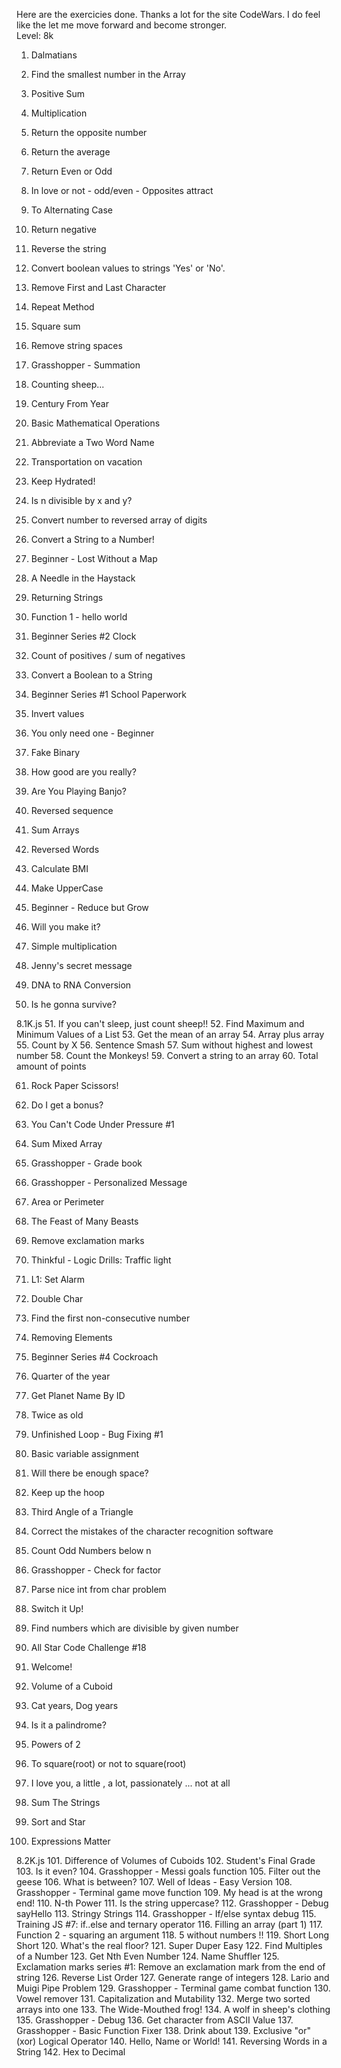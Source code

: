 Here are the exercicies done. Thanks a lot for the site CodeWars. I do feel like the let me move forward and become stronger.  
Level: 8k
1. Dalmatians
2. Find the smallest number in the Array
3. Positive Sum
4. Multiplication
5. Return the opposite number
6. Return the average
7. Return Even or Odd
8. In love or not - odd/even - Opposites attract
9. To Alternating Case
10. Return negative

11. Reverse the string
12. Convert boolean values to strings 'Yes' or 'No'.
13. Remove First and Last Character
14. Repeat Method
15. Square sum
16. Remove string spaces
17. Grasshopper - Summation
18. Counting sheep...
19. Century From Year
20. Basic Mathematical Operations

21. Abbreviate a Two Word Name
22. Transportation on vacation
23. Keep Hydrated!
24. Is n divisible by x and y?
25. Convert number to reversed array of digits
26. Convert a String to a Number!
27. Beginner - Lost Without a Map
28. A Needle in the Haystack
29. Returning Strings
30. Function 1 - hello world

31. Beginner Series #2 Clock
32. Count of positives / sum of negatives
33. Convert a Boolean to a String
34. Beginner Series #1 School Paperwork
35. Invert values
36. You only need one - Beginner
37. Fake Binary
38. How good are you really?
39. Are You Playing Banjo?
40. Reversed sequence

41. Sum Arrays
42. Reversed Words
43. Calculate BMI
44. Make UpperCase
45. Beginner - Reduce but Grow
46. Will you make it?
47. Simple multiplication
48. Jenny's secret message
49. DNA to RNA Conversion
50. Is he gonna survive?

8.1K.js
51. If you can't sleep, just count sheep!!
52. Find Maximum and Minimum Values of a List
53. Get the mean of an array
54. Array plus array
55. Count by X
56. Sentence Smash
57. Sum without highest and lowest number
58. Count the Monkeys!
59. Convert a string to an array
60. Total amount of points

61. Rock Paper Scissors!
62. Do I get a bonus?
63. You Can't Code Under Pressure #1
64. Sum Mixed Array
65. Grasshopper - Grade book
66. Grasshopper - Personalized Message
67. Area or Perimeter
68. The Feast of Many Beasts
69. Remove exclamation marks
70. Thinkful - Logic Drills: Traffic light

71. L1: Set Alarm
72. Double Char
73. Find the first non-consecutive number
74. Removing Elements
75. Beginner Series #4 Cockroach
76. Quarter of the year
77. Get Planet Name By ID
78. Twice as old
79. Unfinished Loop - Bug Fixing #1
80. Basic variable assignment

81. Will there be enough space?
82. Keep up the hoop
83. Third Angle of a Triangle
84. Correct the mistakes of the character recognition software
85. Count Odd Numbers below n
86. Grasshopper - Check for factor
87. Parse nice int from char problem
88. Switch it Up!
89. Find numbers which are divisible by given number
90. All Star Code Challenge #18

91. Welcome!
92. Volume of a Cuboid
93. Cat years, Dog years
94. Is it a palindrome?
95. Powers of 2
96. To square(root) or not to square(root)
97.  I love you, a little , a lot, passionately ... not at all
98. Sum The Strings
99. Sort and Star
100. Expressions Matter

8.2K.js
101. Difference of Volumes of Cuboids
102. Student's Final Grade
103. Is it even?
104. Grasshopper - Messi goals function
105. Filter out the geese
106. What is between?
107. Well of Ideas - Easy Version
108. Grasshopper - Terminal game move function
109. My head is at the wrong end!
110. N-th Power
111. Is the string uppercase?
112. Grasshopper - Debug sayHello
113. Stringy Strings
114. Grasshopper - If/else syntax debug
115. Training JS #7: if..else and ternary operator
116. Filling an array (part 1)
117. Function 2 - squaring an argument
118. 5 without numbers !!
119. Short Long Short
120. What's the real floor?
121. Super Duper Easy
122. Find Multiples of a Number
123. Get Nth Even Number
124. Name Shuffler
125. Exclamation marks series #1: Remove an exclamation mark from the end of string
126. Reverse List Order
127. Generate range of integers
128. Lario and Muigi Pipe Problem
129. Grasshopper - Terminal game combat function
130. Vowel remover
131. Capitalization and Mutability
132. Merge two sorted arrays into one
133. The Wide-Mouthed frog!
134. A wolf in sheep's clothing
135. Grasshopper - Debug
136. Get character from ASCII Value
137. Grasshopper - Basic Function Fixer
138. Drink about
139. Exclusive "or" (xor) Logical Operator
140. Hello, Name or World!
141. Reversing Words in a String
142. Hex to Decimal
